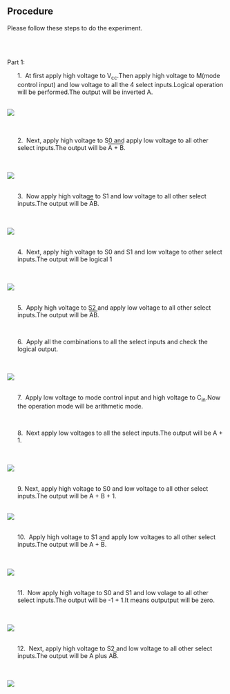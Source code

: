## Procedure
  <div class="content" id="experiment-article-section-5-content">                            
                            <p><p>Please follow these steps to do the experiment.</p>
                            <br />
                            <br />
                            
 <p style="font-weight:500px;">Part 1:</p>
                         
<ul style="list-style:none">
 
 <li class="expt1"> 1.&nbsp; At first apply high voltage to V<sub>cc</sub>.Then apply high voltage to M(mode control input) and low voltage to all the 4 select inputs.Logical operation will be performed.The output will be inverted A.<br/>
   
 </ul>    
    <br />
    </li>                      
  <img src="images/alu1.png" />
  <br />
  <br />
                              
                               
 <br />                    
         <ul style="list-style:none">
 
 <li class="expt1"> 2.&nbsp;  Next, apply high voltage to S0 and apply low voltage to all other select inputs.The output will be <span style="text-decoration:overline;">A + B</span>. <br/>
    
</ul>    
    <br />
    </li>                      
  
 <br />
                               <img src="images/alu2.png" />
                              
  <br />
                               <br />
                                                       
 <ul style="list-style:none">
 
 <li class="expt1"> 3.&nbsp;  Now apply high voltage to S1 and low voltage to all other select inputs.The output will be <span style="text-decoration:overline;">A</span>B.<br/>
    
</ul>    
    <br />
    </li>                      
   
 <br />
                                <img src="images/alu3.png" />
                                <br />
                                <br />
                             
 <ul style="list-style:none">
 
 <li class="expt1"> 4.&nbsp;  Next, apply high voltage to S0 and S1 and low voltage to other select inputs.The output will be logical 1 <br/>
    
 </ul>    
    <br />
    </li>                      
   
 <br />
                               <img src="images/alu4.png" />
                                <br />
                                <br />
                               
                                 
   <ul style="list-style:none">
    <li class="expt1"> 5.&nbsp;  Apply high voltage to S2 and apply low voltage to all other select inputs.The output will be <span style="text-decoration:overline;">AB</span>.  <br/>
    
 </ul>    
    <br />
    </li>                      
           

<ul style="list-style:none">
    <li class="expt1"> 6.&nbsp;  Apply all the combinations to all the select inputs and check the logical output.  <br/>
    
 </ul>    
    <br />
    </li>                      		                        <br />
                             <img src="images/alu5.png" />
                               
<br />
                                <br />
								
<ul style="list-style:none">
    <li class="expt1"> 7.&nbsp;  Apply low voltage to mode control input and high voltage to C<sub>in</sub>.Now the operation mode will be arithmetic mode. <br/>
    
</ul>    
    <br />
    </li>
	
	
<ul style="list-style:none">     
	
  <li class="expt1"> 8.&nbsp;  Next apply low voltages to all the select inputs.The output will be A + 1. <br/>
    
</ul>    
    <br />
    </li>                   
   
 <br />
                             <img src="images/alu6.png" />
							 <br />
                              <br />
								
                                

 <ul style="list-style:none">
 
<li class="expt1"> 9.&nbsp;Next, apply high voltage to S0 and low voltage to all other select inputs.The output will be A + B + 1.<br/>
   
 </ul>    
    <br />
    </li>                      
  <img src="images/alu7.png" />
                                <br />
								<br />
                               
 <ul style="list-style:none">
 
<li class="expt1"> 10.&nbsp;  Apply high voltage to S1 and apply low voltages to all other select inputs.The output will be A + <span style="text-decoration:overline;">B</span>.<br/>
    
</ul>    
    <br />
    </li>                      
  
<br />
                               <img src="images/alu8.png" />
                                <br />
                                <br />
                               
                                                       
 <ul style="list-style:none">
 
 <li class="expt1"> 11.&nbsp;  Now apply high voltage to S0 and S1 and low volage to all other select inputs.The output will be -1 + 1.It means outputput will be zero.<br/>
    
</ul>    
    <br />
    </li>                      
   
 <br />
                                <img src="images/alu9.png" />
                                <br />
                                <br />
                             
<ul style="list-style:none">
 
 <li class="expt1"> 12.&nbsp;  Next, apply high voltage to S2 and low voltage to all other select inputs.The output will be A plus A<span style="text-decoration:overline;">B</span>. <br/>
    
</ul>    
    <br />
    </li>                      
   
<br />
                               <img src="images/alu10.png" />
                                <br />
                                <br />                            
                        </div>